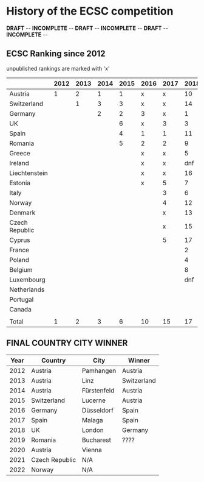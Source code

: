 # History of the ECSC competition
**DRAFT** -- **INCOMPLETE** -- **DRAFT** -- **INCOMPLETE** -- **DRAFT** -- **INCOMPLETE** -- 
## ECSC Ranking since 2012
unpublished rankings are marked with 'x'

|                | 2012 | 2013 | 2014 | 2015 | 2016 | 2017 | 2018 | 2019 | 2020 |
|----------------|------|------|------|------|------|------|------|------|------|
| Austria        | 1    | 2    | 1    | 1    | x    | x    | 10   | x    | ?    |
| Switzerland    |      | 1    | 3    | 3    | x    | x    | 14   | x    | ?    |
| Germany        |      |      | 2    | 2    | 3    | x    | 1    | x    | ?    |
| UK             |      |      |      | 6    | x    | 3    | 3    | x    | ?    |
| Spain          |      |      |      | 4    | 1    | 1    | 11   | x    | ?    |
| Romania        |      |      |      | 5    | 2    | 2    | 9    | x    | ?    |
| Greece         |      |      |      |      | x    | x    | 5    | x    | ?    |
| Ireland        |      |      |      |      | x    | x    | dnf  | x    | ?    |
| Liechtenstein  |      |      |      |      | x    | x    | 16   | x    | ?    |
| Estonia        |      |      |      |      | x    | 5    | 7    | x    | ?    |
| Italy          |      |      |      |      |      | 3    | 6    | x    | ?    |
| Norway         |      |      |      |      |      | 4    | 12   | x    | ?    |
| Denmark        |      |      |      |      |      | x    | 13   | x    | ?    |
| Czech Republic |      |      |      |      |      | x    | 15   | x    | ?    |
| Cyprus         |      |      |      |      |      | 5    | 17   | x    | ?    |
| France         |      |      |      |      |      |      | 2    | x    | ?    |
| Poland         |      |      |      |      |      |      | 4    | x    | ?    |
| Belgium        |      |      |      |      |      |      | 8    | x    | ?    |
| Luxembourg     |      |      |      |      |      |      | dnf  | x    | ?    |
| Netherlands    |      |      |      |      |      |      |      | x    | ?    |
| Portugal       |      |      |      |      |      |      |      | x    | ?    |
| Canada         |      |      |      |      |      |      |      |      | ?    |
|                |      |      |      |      |      |      |      |      |      |
| Total          | 1    | 2    | 3    | 6    | 10   | 15   | 17   | 21   | ?    |



## FINAL COUNTRY CITY WINNER
| Year | Country        | City        | Winner      |
|------|----------------|-------------|-------------|
| 2012 | Austria        | Pamhangen   | Austria     |
| 2013 | Austria        | Linz        | Switzerland |
| 2014 | Austria        | Fürstenfeld | Austria     |
| 2015 | Switzerland    | Lucerne     | Austria     |
| 2016 | Germany        | Düsseldorf  | Spain       |
| 2017 | Spain          | Malaga      | Spain       |
| 2018 | UK             | London      | Germany     |
| 2019 | Romania        | Bucharest   | ????        |
| 2020 | Austria        | Vienna      |             |
| 2021 | Czech Republic | N/A         |             |
| 2022 | Norway         | N/A         |             |
